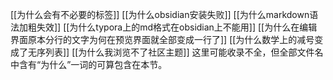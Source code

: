 [[为什么会有不必要的标签]]
[[为什么obsidian安装失败]]
[[为什么markdown语法加粗失效]]
[[为什么typora上的md格式在obsidian上不能用]]
[[为什么在编辑界面原本分行的文字为何在预览界面就全部变成一行了]]
[[为什么数学上的减号变成了无序列表]]
[[为什么我浏览不了社区主题]]
这里可能收录不全，但全部文件名中含有“为什么”一词的可算包含在本节。